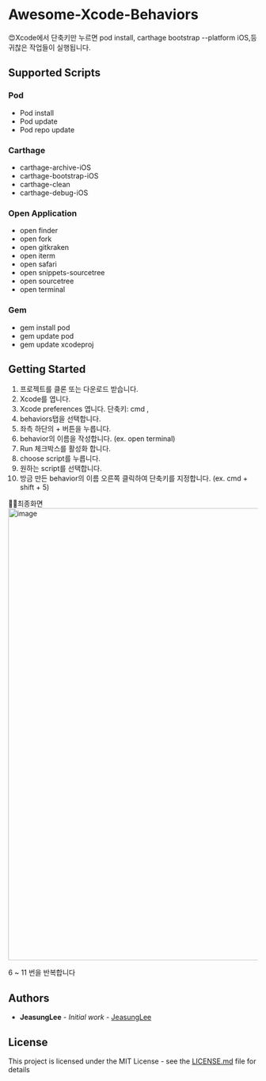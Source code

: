 # Awesome-Xcode-Behaviors

😍Xcode에서 단축키만 누르면 pod install, carthage bootstrap --platform iOS,등 귀찮은 작업들이 실행됩니다.

## Supported Scripts
### Pod
- Pod install
- Pod update
- Pod repo update
### Carthage
- carthage-archive-iOS
-	carthage-bootstrap-iOS
-	carthage-clean
-	carthage-debug-iOS
### Open Application
-	open finder
-	open fork
-	open gitkraken
-	open iterm
-	open safari
-	open snippets-sourcetree
-	open sourcetree
-	open terminal
### Gem
- gem install pod
-	gem update pod
-	gem update xcodeproj

## Getting Started

1. 프로젝트를 클론 또는 다운로드 받습니다.
3. Xcode를 엽니다.
4. Xcode preferences 엽니다. 단축키: cmd   ,
5. behaviors탭을 선택합니다.
6. 좌측 하단의 + 버튼을 누릅니다.
7. behavior의 이름을 작성합니다. (ex. open terminal)
8. Run 체크박스를 활성화 합니다.
9. choose script를 누릅니다.
10. 원하는 script를 선택합니다.
11. 방금 만든 behavior의 이름 오른쪽 클릭하여 단축키를 지정합니다. (ex. cmd + shift + 5)

🎉🎊최종화면
<img width="912" alt="image" src="https://user-images.githubusercontent.com/13097922/61684922-f96ce700-ad55-11e9-95ea-a44b4fab1e7b.png">

6 ~ 11 번을 반복합니다

## Authors

* **JeasungLee** - *Initial work* - [JeasungLee](https://github.com/JeaSungLEE)

## License

This project is licensed under the MIT License - see the [LICENSE.md](LICENSE.md) file for details

